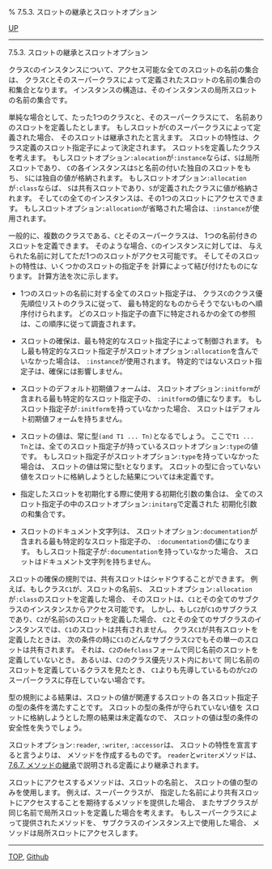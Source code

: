 % 7.5.3. スロットの継承とスロットオプション

[UP](7.5.html)  

---

7.5.3. スロットの継承とスロットオプション


クラス`C`のインスタンスについて、アクセス可能な全てのスロットの名前の集合は、
クラス`C`とそのスーパークラスによって定義されたスロットの名前の集合の和集合となります。
インスタンスの構造は、そのインスタンスの局所スロットの名前の集合です。

単純な場合として、たった1つのクラス`C`と、そのスーパークラスにて、
名前ありのスロットを定義したとします。
もしスロットが`C`のスーパークラスによって定義された場合、
そのスロットは継承されたと言えます。
スロットの特性は、クラス定義のスロット指定子によって決定されます。
スロット`S`を定義したクラスを考えます。
もしスロットオプション`:alocation`が`:instance`ならば、`S`は局所スロットであり、
`C`の各インスタンスは`S`と名前の付いた独自のスロットをもち、
`S`には独自の値が格納されます。
もしスロットオプション`:allocation`が`:class`ならば、
`S`は共有スロットであり、`S`が定義されたクラスに値が格納されます。
そして`C`の全てのインスタンスは、その1つのスロットにアクセスできます。
もしスロットオプション`:allocation`が省略された場合は、`:instance`が使用されます。

一般的に、複数のクラスである、`C`とそのスーパークラスは、
1つの名前付きのスロットを定義できます。
そのような場合、`C`のインスタンスに対しては、
与えられた名前に対してただ1つのスロットがアクセス可能です。
そしてそのスロットの特性は、いくつかのスロットの指定子を
計算によって結び付けたものになります。
計算方法を次に示します。

- 1つのスロットの名前に対する全てのスロット指定子は、
クラス`C`のクラス優先順位リストのクラスに従って、
最も特定的なものからそうでないものへ順序付けられます。
どのスロット指定子の直下に特定されるかの全ての参照は、この順序に従って調査されます。

- スロットの確保は、最も特定的なスロット指定子によって制御されます。
もし最も特定的なスロット指定子がスロットオプション`:allocation`を含んでいなかった場合は、
`:instance`が使用されます。
特定的ではないスロット指定子は、確保には影響しません。

- スロットのデフォルト初期値フォームは、
スロットオプション`:initform`が含まれる最も特定的なスロット指定子の、
`:initform`の値になります。
もしスロット指定子が`:initform`を持っていなかった場合、
スロットはデフォルト初期値フォームを持ちません。

- スロットの値は、常に型`(and T1 ... Tn)`となるでしょう。
ここで`T1 ... Tn`とは、全てのスロット指定子が持っているスロットオプション`:type`の値です。
もしスロット指定子がスロットオプション`:type`を持っていなかった場合は、
スロットの値は常に型`t`となります。
スロットの型に合っていない値をスロットに格納しようとした結果については未定義です。

- 指定したスロットを初期化する際に使用する初期化引数の集合は、
全てのスロット指定子の中のスロットオプション`:initarg`で定義された
初期化引数の和集合です。

- スロットのドキュメント文字列は、
スロットオプション`:documentation`が含まれる最も特定的なスロット指定子の、
`:documentation`の値になります。
もしスロット指定子が`:documentation`を持っていなかった場合、
スロットはドキュメント文字列を持ちません。

スロットの確保の規則では、共有スロットはシャドウすることができます。
例えば、もしクラス`C1`が、スロットの名前`S`、
スロットオプション`:allocation`が`:class`のスロットを定義した場合、
そのスロットは、`C1`とその全てのサブクラスのインスタンスからアクセス可能です。
しかし、もし`C2`が`C1`のサブクラスであり、`C2`が名前`S`のスロットを定義した場合、
`C2`とその全てのサブクラスのインスタンスでは、`C1`のスロットは共有されません。
クラス`C1`が共有スロットを定義したときは、
次の条件の時に`C1`のどんなサブクラス`C2`でもその単一のスロットは共有されます。
それは、`C2`の`defclass`フォームで同じ名前のスロットを定義していないとき。
あるいは、`C2`のクラス優先リスト内において
同じ名前のスロットを定義しているクラスを見たとき、
`C1`よりも先導しているものが`C2`のスーパークラスに存在していない場合です。

型の規則による結果は、スロットの値が関連するスロットの
各スロット指定子の型の条件を満たすことです。
スロットの型の条件が守られていない値を
スロットに格納しようとした際の結果は未定義なので、
スロットの値は型の条件の安全性を失うでしょう。

スロットオプション`:reader`, `:writer`, `:accessor`は、
スロットの特性を宣言すると言うよりは、
メソッドを作成するものです。
`reader`と`writer`メソッドは、
[7.6.7. メソッドの継承](7.6.7.html)で説明される定義により継承されます。

スロットにアクセスするメソッドは、スロットの名前と、
スロットの値の型のみを使用します。
例えば、スーパークラスが、
指定した名前により共有スロットにアクセスすることを期待するメソッドを提供した場合、
またサブクラスが同じ名前で局所スロットを定義した場合を考えます。
もしスーパークラスによって提供されたメソッドを、
サブクラスのインスタンス上で使用した場合、
メソッドは局所スロットにアクセスします。


---
[TOP](index.html),  [Github](https://github.com/nptcl/npt-japanese)

